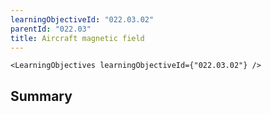 ```yaml
---
learningObjectiveId: "022.03.02"
parentId: "022.03"
title: Aircraft magnetic field
---
```


```tsx eval
<LearningObjectives learningObjectiveId={"022.03.02"} />
```

## Summary

